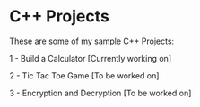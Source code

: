 # C++ Projects

These are some of my sample C++ Projects:

1 - Build a Calculator [Currently working on]

2 - Tic Tac Toe Game [To be worked on]

3 - Encryption and Decryption [To be worked on]